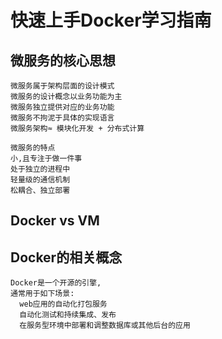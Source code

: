 # 快速上手Docker学习指南

## 微服务的核心思想
    微服务属于架构层面的设计模式
    微服务的设计概念以业务功能为主
    微服务独立提供对应的业务功能
    微服务不拘泥于具体的实现语言
    微服务架构≈ 模块化开发 + 分布式计算

    微服务的特点
    小,且专注于做一件事
    处于独立的进程中
    轻量级的通信机制
    松耦合、独立部署
## Docker vs VM


## Docker的相关概念
    Docker是一个开源的引擎,
    通常用于如下场景:
      web应用的自动化打包服务
      自动化测试和持续集成、发布
      在服务型环境中部署和调整数据库或其他后台的应用
      
